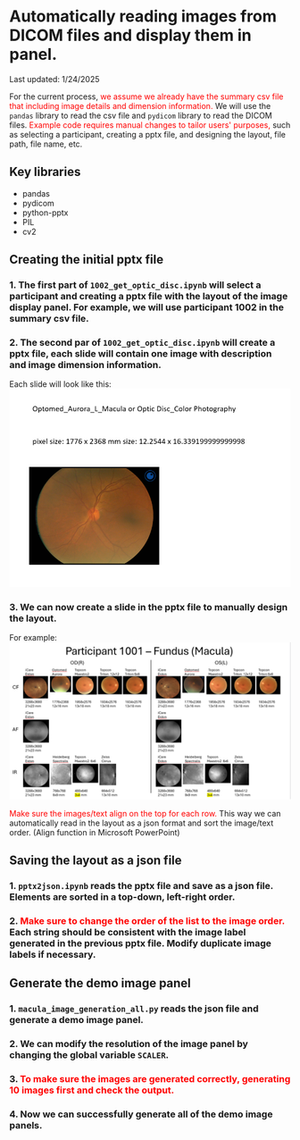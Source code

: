# Automatically reading images from DICOM files and display them in panel.

Last updated: 1/24/2025

For the current process, <span style="color:red">we assume we already have the summary csv file that including image details and dimension information.</span> We will use the `pandas` library to read the csv file and `pydicom` library to read the DICOM files. <span style="color:red">Example code requires manual changes to tailor users' purposes,</span> such as selecting a participant, creating a pptx file, and designing the layout, file path, file name, etc.

## Key libraries
- pandas
- pydicom
- python-pptx
- PIL
- cv2


## Creating the initial pptx file

### 1. The first part of `1002_get_optic_disc.ipynb` will select a participant and creating a pptx file with the layout of the image display panel. For example, we will use participant 1002 in the summary csv file. 



### 2. The second par of `1002_get_optic_disc.ipynb` will create a pptx file, each slide will contain one image with description and image dimension information.

Each slide will look like this:
![each slide](image.png)

### 3. We can now create a slide in the pptx file to manually design the layout. 

For example: 
![layout design](image-1.png)

<!-- warning message in red -->
<span style="color:red">Make sure the images/text align on the top for each row. </span>This way we can automatically read in the layout as a json format and sort the image/text order. (Align function in Microsoft PowerPoint)

## Saving the layout as a json file
### 1. `pptx2json.ipynb` reads the pptx file and save as a json file. Elements are sorted in a top-down, left-right order. 

### 2. <span style="color:red">Make sure to change the order of the list to the image order.</span> Each string should be consistent with the image label generated in the previous pptx file. Modify duplicate image labels if necessary. 

## Generate the demo image panel
### 1. `macula_image_generation_all.py` reads the json file and generate a demo image panel. 

### 2. We can modify the resolution of the image panel by changing the global variable `SCALER`. 

### 3. <span style="color:red">To make sure the images are generated correctly, generating 10 images first and check the output. </span>

### 4. Now we can successfully generate all of the demo image panels. 